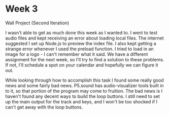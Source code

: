 # Week 3

Wall Project (Second Iteration)

I wasn't able to get as much done this week as I wanted to. I went to test audio files and kept receiving an error about loading local files. The internet suggested I set up Node.js to preview the index file. I also kept getting a strange error whenever I used the preload function. I tried to load in an image for a logo - I can't remember what it said. We have a different assignment for the next week, so I'll try to find a solution to these problems. If not, I'll schedule a spot on your calendar and hopefully we can figure it out.

While looking through how to accomplish this task I found some really good news and some fairly bad news. P5.sound has audio-visualizer tools built in to it, so that portion of the program may come to fruition. The bad news is I haven't found any decent ways to build the loop buttons. I still need to set up the main output for the track and keys, and I won't be too shocked if I can't get away with the loop buttons.
